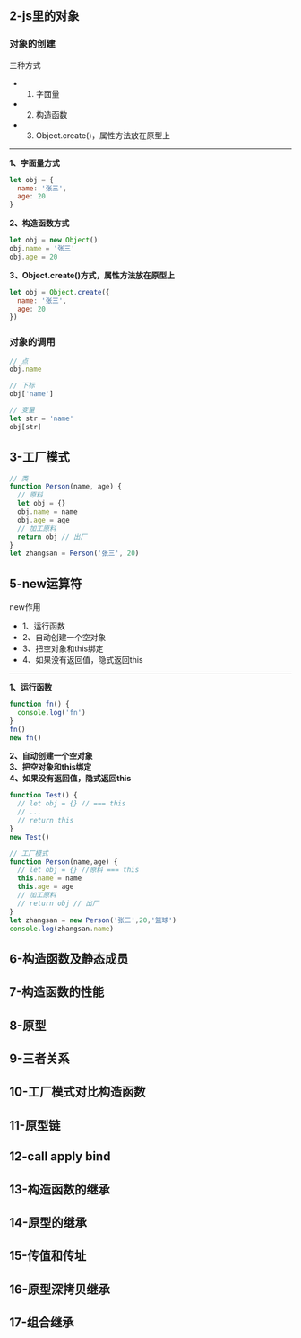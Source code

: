 ## 2-js里的对象

### 对象的创建
三种方式
* 1. 字面量 
* 2. 构造函数 
* 3. Object.create()，属性方法放在原型上

------

**1、字面量方式**
```js
let obj = {
  name: '张三',
  age: 20
}
```

**2、构造函数方式**
```js
let obj = new Object()
obj.name = '张三'
obj.age = 20
```

**3、Object.create()方式，属性方法放在原型上**
```js
let obj = Object.create({
  name: '张三',
  age: 20
})
```

### 对象的调用
```js
// 点
obj.name

// 下标
obj['name']

// 变量
let str = 'name'
obj[str]
```

## 3-工厂模式
```js
// 类
function Person(name, age) {
  // 原料
  let obj = {}
  obj.name = name
  obj.age = age
  // 加工原料
  return obj // 出厂
}
let zhangsan = Person('张三', 20)
```

## 5-new运算符
new作用
* 1、运行函数
* 2、自动创建一个空对象
* 3、把空对象和this绑定
* 4、如果没有返回值，隐式返回this
-----

**1、运行函数**
```js
function fn() {
  console.log('fn')
}
fn()
new fn()
```

**2、自动创建一个空对象**<br>
**3、把空对象和this绑定**<br>
**4、如果没有返回值，隐式返回this**<br>
```js
function Test() {
  // let obj = {} // === this
  // ...
  // return this
}
new Test()
```

```js
// 工厂模式
function Person(name,age) {
  // let obj = {} //原料 === this
  this.name = name
  this.age = age
  // 加工原料
  // return obj // 出厂
}
let zhangsan = new Person('张三',20,'篮球')
console.log(zhangsan.name)
```

## 6-构造函数及静态成员
## 7-构造函数的性能
## 8-原型
## 9-三者关系
## 10-工厂模式对比构造函数
## 11-原型链
## 12-call apply bind
## 13-构造函数的继承
## 14-原型的继承
## 15-传值和传址
## 16-原型深拷贝继承
## 17-组合继承

